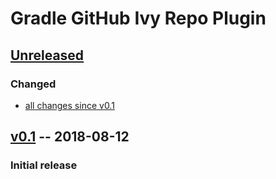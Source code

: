 Gradle GitHub Ivy Repo Plugin
=============================

[Unreleased]
------------

### Changed

- [all changes since v0.1]

[v0.1] -- 2018-08-12
--------------------

### Initial release

[Unreleased]: https://github.com/psibre/gradle-github-ivy-repo-plugin/tree/master
[all changes since v0.1]: https://github.com/psibre/gradle-github-ivy-repo-plugin/compare/v0.1...HEAD
[v0.1]: https://github.com/psibre/gradle-github-ivy-repo-plugin/releases/tag/v0.1
